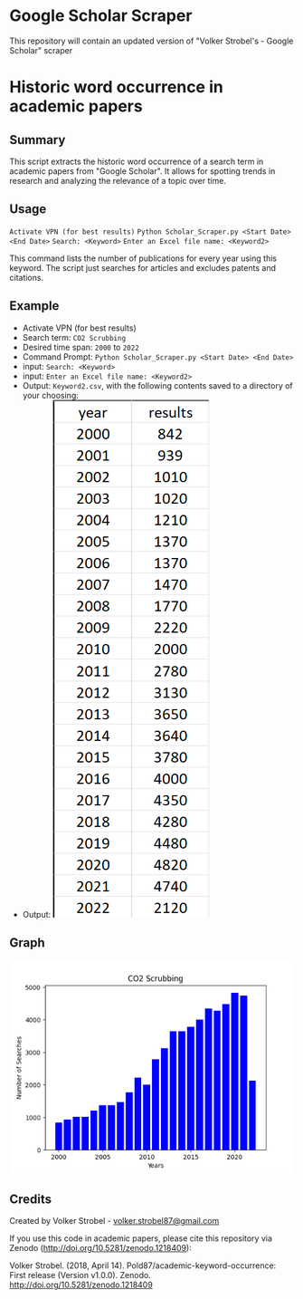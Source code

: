 # Google Scholar Scraper
This repository will contain an updated version of "Volker Strobel's - Google Scholar" scraper

# Historic word occurrence in academic papers

## Summary

This script extracts the historic word occurrence of a search term in
academic papers from "Google Scholar". It allows for spotting trends
in research and analyzing the relevance of a topic over time.

## Usage

`Activate VPN (for best results)`
`Python Scholar_Scraper.py <Start Date> <End Date>`
`Search: <Keyword>`
`Enter an Excel file name: <Keyword2>`

This command lists the number of publications for every year using
this keyword. The script just searches for articles and excludes
patents and citations.

## Example

- Activate VPN (for best results)
- Search term: `CO2 Scrubbing`
- Desired time span: `2000` to `2022`
- Command Prompt: `Python Scholar_Scraper.py <Start Date> <End Date>`
- input: `Search: <Keyword>`
- input: `Enter an Excel file name: <Keyword2>`
- Output: `Keyword2.csv`, with the following contents saved to a directory of your choosing:
- Output: ![Output](/Files/CO2_Scrubbing.png)

  

## Graph

![CO2 Scrubbing](/Files/Graph.png)

## Credits
Created by Volker Strobel - volker.strobel87@gmail.com

If you use this code in academic papers, please cite this repository via Zenodo (http://doi.org/10.5281/zenodo.1218409):

Volker Strobel. (2018, April 14). Pold87/academic-keyword-occurrence: First release (Version v1.0.0). Zenodo. http://doi.org/10.5281/zenodo.1218409
